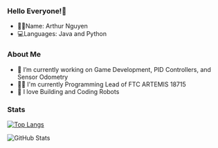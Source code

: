 ### Hello Everyone!👋
- 🐱‍🏍Name: Arthur Nguyen
- 💻Languages: Java and Python


### About Me
- 🔭 I’m currently working on Game Development, PID Controllers, and Sensor Odometry
- 👨‍💻 I'm currently Programming Lead of FTC ARTEMIS 18715
- 🤖 I love Building and Coding Robots


### Stats
[![Top Langs](https://github-readme-stats.vercel.app/api/top-langs/?username=BoostedBanobro&layout=compact)](https://github.com/BoostedBanobro/github-readme-stats)


![GitHub Stats](https://github-readme-stats.vercel.app/api?username=BoostedBanobro&theme=tokyonight)


